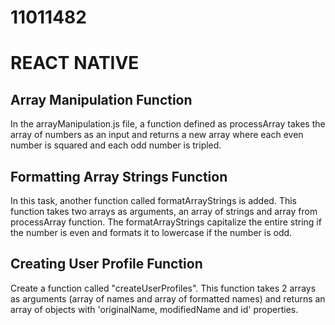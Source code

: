 # 11011482

# REACT NATIVE

## Array Manipulation Function

In the arrayManipulation.js file, a function defined as processArray takes the array of numbers as an input and returns a new array where each even number is squared and each odd number is tripled.

## Formatting Array Strings Function

In this task, another function called formatArrayStrings is added. This function takes two arrays as arguments, an array of strings and array from processArray function. The formatArrayStrings capitalize the entire string if the number is even and formats it to lowercase if the number is odd.

## Creating User Profile Function

Create a function called "createUserProfiles". This function takes 2 arrays as arguments (array of names and array of formatted names) and returns an array of objects with 'originalName, modifiedName and id' properties.
